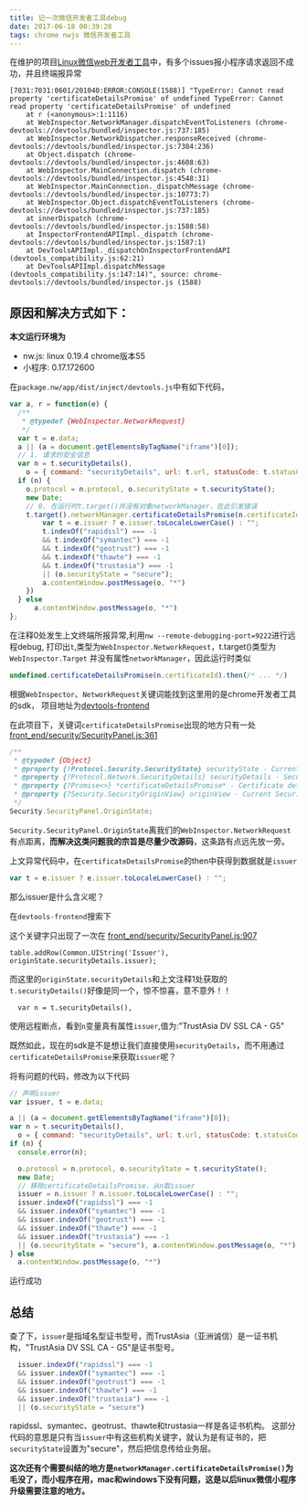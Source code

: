 ```yaml
---
title: 记一次微信开发者工具debug
date: 2017-06-18 00:39:28
tags: chrome nwjs 微信开发者工具
---
```


在维护的项目[Linux微信web开发者工具](https://github.com/cytle/wechat_web_devtools)中，有多个issues报小程序请求返回不成功，并且终端报异常

```
[7031:7031:0601/201040:ERROR:CONSOLE(1588)] "TypeError: Cannot read property 'certificateDetailsPromise' of undefined TypeError: Cannot read property 'certificateDetailsPromise' of undefined
    at r (<anonymous>:1:1116)
    at WebInspector.NetworkManager.dispatchEventToListeners (chrome-devtools://devtools/bundled/inspector.js:737:185)
    at WebInspector.NetworkDispatcher.responseReceived (chrome-devtools://devtools/bundled/inspector.js:7384:236)
    at Object.dispatch (chrome-devtools://devtools/bundled/inspector.js:4608:63)
    at WebInspector.MainConnection.dispatch (chrome-devtools://devtools/bundled/inspector.js:4548:31)
    at WebInspector.MainConnection._dispatchMessage (chrome-devtools://devtools/bundled/inspector.js:10773:7)
    at WebInspector.Object.dispatchEventToListeners (chrome-devtools://devtools/bundled/inspector.js:737:185)
    at innerDispatch (chrome-devtools://devtools/bundled/inspector.js:1588:58)
    at InspectorFrontendAPIImpl._dispatch (chrome-devtools://devtools/bundled/inspector.js:1587:1)
    at DevToolsAPIImpl._dispatchOnInspectorFrontendAPI (devtools_compatibility.js:62:21)
    at DevToolsAPIImpl.dispatchMessage (devtools_compatibility.js:147:14)", source: chrome-devtools://devtools/bundled/inspector.js (1588)
```

## 原因和解决方式如下：

**本文运行环境为**

- nw.js: linux 0.19.4 chrome版本55
- 小程序: 0.17.172600

在`package.nw/app/dist/inject/devtools.js`中有如下代码，

```js
var a, r = function(e) {
  /**
   * @typedef {WebInspector.NetworkRequest}
   */
  var t = e.data;
  a || (a = document.getElementsByTagName("iframe")[0]);
  // 1. 请求的安全信息
  var n = t.securityDetails(),
    o = { command: "securityDetails", url: t.url, statusCode: t.statusCode, remoteAddress: t._remoteAddress };
  if (n) {
    o.protocol = n.protocol, o.securityState = t.securityState();
    new Date;
    // 0. 在运行时t.target()并没有对象networkManager，在此引发错误
    t.target().networkManager.certificateDetailsPromise(n.certificateId).then(function(e) {
        var t = e.issuer ? e.issuer.toLocaleLowerCase() : "";
        t.indexOf("rapidssl") === -1
        && t.indexOf("symantec") === -1
        && t.indexOf("geotrust") === -1
        && t.indexOf("thawte") === -1
        && t.indexOf("trustasia") === -1
        || (o.securityState = "secure");
        a.contentWindow.postMessage(o, "*")
    })
  } else
      a.contentWindow.postMessage(o, "*")
};
```

在注释0处发生上文终端所报异常,利用`nw --remote-debugging-port=9222`进行远程debug,
打印出`t`,类型为`WebInspector.NetworkRequest`，t.target()类型为`WebInspector.Target`
并没有属性`networkManager`，因此运行时类似

```js
undefined.certificateDetailsPromise(n.certificateId).then(/* ... */)
```

根据`WebInspector`、`NetworkRequest`关键词能找到这里用的是chrome开发者工具的sdk，
项目地址为[devtools-frontend](https://github.com/ChromeDevTools/devtools-frontend)

在此项目下，关键词`certificateDetailsPromise`出现的地方只有一处[front_end/security/SecurityPanel.js:361](https://github.com/ChromeDevTools/devtools-frontend/blob/c03abd24fb64d646bc4845699b7ff428dddbd507/front_end/security/SecurityPanel.js#L361)

```js
/**
 * @typedef {Object}
 * @property {!Protocol.Security.SecurityState} securityState - Current security state of the origin.
 * @property {?Protocol.Network.SecurityDetails} securityDetails - Security details of the origin, if available.
 * @property {?Promise<>} *certificateDetailsPromise* - Certificate details of the origin.
 * @property {?Security.SecurityOriginView} originView - Current SecurityOriginView corresponding to origin.
 */
Security.SecurityPanel.OriginState;
```


`Security.SecurityPanel.OriginState`离我们的`WebInspector.NetworkRequest`有点距离，**而解决这类问题我的宗旨是尽量少改源码**，这条路有点远先放一旁。

上文异常代码中，在`certificateDetailsPromise`的then中获得到数据就是`issuer`

```js
var t = e.issuer ? e.issuer.toLocaleLowerCase() : "";
```

那么issuer是什么含义呢？

在`devtools-frontend`搜索下

这个关键字只出现了一次在
[front_end/security/SecurityPanel.js:907](https://github.com/ChromeDevTools/devtools-frontend/blob/c03abd24fb64d646bc4845699b7ff428dddbd507/front_end/security/SecurityPanel.js#L907)

```
table.addRow(Common.UIString('Issuer'), originState.securityDetails.issuer);
```

而这里的`originState.securityDetails`和上文注释1处获取的`t.securityDetails()`好像是同一个，惊不惊喜，意不意外！！

```
  var n = t.securityDetails(),
```
使用远程断点，看到`n`变量真有属性`issuer`,值为:"TrustAsia DV SSL CA - G5"

既然如此，现在的sdk是不是想让我们直接使用`securityDetails`，而不用通过`certificateDetailsPromise`来获取`issuer`呢？

将有问题的代码，修改为以下代码

```js
// 声明issuer
var issuer, t = e.data;

a || (a = document.getElementsByTagName("iframe")[0]);
var n = t.securityDetails(),
  o = { command: "securityDetails", url: t.url, statusCode: t.statusCode, remoteAddress: t._remoteAddress };
if (n) {
  console.error(n);

  o.protocol = n.protocol, o.securityState = t.securityState();
  new Date;
  // 移除certificateDetailsPromise，从n取issuer
  issuer = n.issuer ? n.issuer.toLocaleLowerCase() : "";
  issuer.indexOf("rapidssl") === -1
  && issuer.indexOf("symantec") === -1
  && issuer.indexOf("geotrust") === -1
  && issuer.indexOf("thawte") === -1
  && issuer.indexOf("trustasia") === -1
  || (o.securityState = "secure"), a.contentWindow.postMessage(o, "*")
} else
  a.contentWindow.postMessage(o, "*")
```

运行成功


## 总结

查了下，`issuer`是指域名型证书型号，而TrustAsia（亚洲诚信）是一证书机构，"TrustAsia DV SSL CA - G5"是证书型号。


```js
  issuer.indexOf("rapidssl") === -1
  && issuer.indexOf("symantec") === -1
  && issuer.indexOf("geotrust") === -1
  && issuer.indexOf("thawte") === -1
  && issuer.indexOf("trustasia") === -1
  || (o.securityState = "secure")
```

rapidssl、symantec、geotrust、thawte和trustasia一样是各证书机构。
这部分代码的意思是只有当`issuer`中有这些机构关键字，就认为是有证书的，把`securityState`设置为"secure"，然后把信息传给业务层。

**这次还有个需要纠结的地方是`networkManager.certificateDetailsPromise()`为毛没了，而小程序在用，mac和windows下没有问题，这是以后linux微信小程序升级需要注意的地方。**
